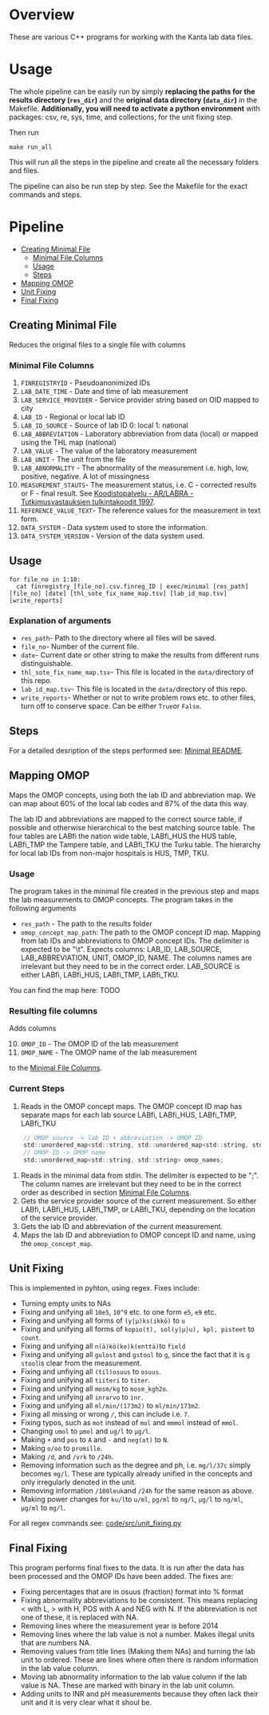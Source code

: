 # Overview

These are various C++ programs for working with the Kanta lab data files.

# Usage

The whole pipeline can be easily run by simply **replacing the paths for the results directory (`res_dir`)** and the **original data directory (`data_dir`)** in the
Makefile. **Additionally, you will need to activate a python environment** with packages: csv, re, sys, time, and collections, for the unit fixing step.

Then run

```
make run_all
```

This will run all the steps in the pipeline and create all the necessary folders and files.

The pipeline can also be run step by step. See the Makefile for the exact commands and steps.

# Pipeline
- [Creating Minimal File](#minimal)
  - [Minimal File Columns](#minimalcolumns)
  - [Usage](#use)
  - [Steps](#steps)
- [Mapping OMOP](#omop)
- [Unit Fixing](#unit)
- [Final Fixing](#final)

  
<a name="minimal">
  
## Creating Minimal File

Reduces the original files to a single file with columns
<a name="minimalcolumns">

### Minimal File Columns

  1. `FINREGISTRYID` - Pseudoanonimized IDs
  2. `LAB_DATE_TIME` - Date and time of lab measurement
  3. `LAB_SERVICE_PROVIDER` - Service provider string based on OID mapped to city
  4. `LAB_ID` - Regional or local lab ID
  5. `LAB_ID_SOURCE` - Source of lab ID 0: local 1: national
  6. `LAB_ABBREVIATION` - Laboratory abbreviation from data (local) or mapped using the THL map (national)
  7. `LAB_VALUE` - The value of the laboratory measurement
  8. `LAB_UNIT` - The unit from the file
  9. `LAB_ABNORMALITY` - The abnormality of the measurement i.e. high, low, positive, negative. A lot of missingness
  10. `MEASUREMENT_STAUTS`- The measurement status, i.e. C - corrected results or F - final result. See [Koodistopalvelu - AR/LABRA - Tutkimusvastauksien tulkintakoodit 1997](https://koodistopalvelu.kanta.fi/codeserver/pages/publication-view-page.xhtml?distributionKey=2637&versionKey=321&returnLink=fromVersionPublicationList).
  11. `REFERENCE_VALUE_TEXT`- The reference values for the measurement in text form.
  12. `DATA_SYSTEM` - Data system used to store the information.
  13. `DATA_SYSTEM_VERSION` - Version of the data system used.

## Usage
```
for file_no in 1:10:
  cat finregistry_[file_no].csv.finreg_ID | exec/minimal [res_path] [file_no] [date] [thl_sote_fix_name_map.tsv] [lab_id_map.tsv] [write_reports]
```
### Explanation of arguments
- `res_path`- Path to the directory where all files will be saved. 
- `file_no`- Number of the current file.
- `date`- Current date or other string to make the results from different runs distinguishable.
- `thl_sote_fix_name_map.tsv`- This file is located in the `data/`directory of this repo.
- `lab_id_map.tsv`- This file is located in the `data/`directory of this repo.
- `write_reports`- Whether or not to write problem rows etc. to other files, turn off to conserve space. Can be either `True`or `False`.

## Steps
For a detailed desription of the steps performed see: [Minimal README](https://github.com/detroiki/kanta_lab/tree/v2/code/src/minimal).

<a name="omop"/>

## Mapping OMOP

Maps the OMOP concepts, using both the lab ID and abbreviation map. We can map about 60% of the local lab codes and 87% of the data this way.

The lab ID and abbreviations are mapped to the correct source table, if possible and otherwise hierarchical to the best matching source table. The four tables are LABfi the nation wide table, LABfi_HUS the HUS table, LABfi_TMP the Tampere table, and LABfi_TKU the Turku table. The hierarchy for local lab IDs from non-major hospitals is HUS, TMP, TKU.

### Usage

The program takes in the minimal file created in the previous step and maps the lab measurements to OMOP concepts. The program takes in the following arguments

- `res_path` - The path to the results folder
- `omop_concept_map_path`: The path to the OMOP concept ID map. Mapping from lab IDs and abbreviations to OMOP concept IDs. The delimiter is expected to be "\t". Expects columns: LAB_ID, LAB_SOURCE, LAB_ABBREVIATION, UNIT, OMOP_ID, NAME. The columns names are irrelevant but they need to be in the correct order. LAB_SOURCE is either LABfi, LABfi_HUS, LABfi_TMP, LABfi_TKU.

You can find the map here: TODO
### Resulting file columns

Adds columns 

10. `OMOP_ID` - The OMOP ID of the lab measurement
11. `OMOP_NAME` - The OMOP name of the lab measurement

to the [Minimal File Columns](#minimalcolumns).

### Current Steps

1. Reads in the OMOP concept maps. The OMOP concept ID map has separate maps for each lab source LABfi, LABfi_HUS, LABfi_TMP, LABfi_TKU

```c
    // OMOP source -> lab ID + abbreviation -> OMOP ID
    std::unordered_map<std::string, std::unordered_map<std::string, std::string>> omop_concept_map;
    // OMOP ID -> OMOP name
    std::unordered_map<std::string, std::string> omop_names;

```

1. Reads in the minimal data from stdin. The delimiter is expected to be ";". The column names are irrelevant but they need to be in the correct order as described in section [Minimal File Columns](#minimalcolumns).
2. Gets the service provider source of the current measurement. So either LABfi, LABfi_HUS, LABfi_TMP, or LABfi_TKU, depending on the location of the service provider.
3. Gets the lab ID and abbreviation of the current measurement.
4. Maps the lab ID and abbreviation to OMOP concept ID and name, using the `omop_concept_map`.

<a name="unit">

## Unit Fixing

This is implemented in pyhton, using regex. Fixes include:

- Turning empty units to NAs
- Fixing and unifying all `10e5`, `10^9` etc. to one form `e5`, `e9` etc.
- Fixing and unifying all forms of `(y|μ)ks(ikkö)` to `u`
- Fixing and unifying all forms of `kopio(t), sol(y|μ|u), kpl, pisteet` to `count`.
- Fixing and unifying all `n(ä)kö(ke)k(enttä)`to `field`
- Fixing and unifying all `gulost` and `gstool` to `g`, since the fact that it is `g stool`is clear from the measurement.
- Fixing and unfiying all `(til)osuus` to `osuus`. 
- Fixing and unifying all `tiiteri` to `titer`.
- Fixing and unifying all `mosm/kg` to `mosm_kgh2o`.
- Fixing and unifying all `inrarvo` to `inr`.
- Fixing and unifying all `ml/min/(173m2)` to `ml/min/173m2`.
- Fixing all missing or wrong `/`, this can include i.e. `7`.
- Fixing typos, such as `mot` instead of `mol` and `mmmol` instead of `mmol`.
- Changing `umol` to `μmol` and `ug/l` to `μg/l`.
- Making `+` and `pos` to `A` and `-` and `neg(at)` to `N`.
- Making `o/oo` to `promille`.
- Making `/d`, and `/vrk` to `/24h`.
- Removing information such as the degree and ph, i.e. `mg/l/37c` simply becomes `mg/l`. These are typically already unified in the concepts and only irregularly denoted in the unit.
- Removing information `/100leuk`and `/24h` for the same reason as above.
- Making power changes for `ku/l`to `u/ml`, `pg/ml` to `ng/l`, `μg/l` to `ng/ml`, `μg/ml` to `mg/l`.

For all regex commands see: [code/src/unit_fixing.py](https://github.com/detroiki/kanta_lab/blob/main/code/src/unit_fixing.py)

<a name="final">

## Final Fixing

 This program performs final fixes to the data. It is run after the data has been processed
 and the OMOP IDs have been added. The fixes are:
 - Fixing percentages that are in osuus (fraction) format into % format
 - Fixing abnormality abbreviations to be consistent. This means replacing < with L, > with H, 
    POS with A and NEG with N. If the abbreviation is not one of these, it is replaced with NA.
 - Removing lines where the measurement year is before 2014
 - Removing lines where the lab value is not a number. Makes illegal units that are numbers NA. 
 - Removing values from title lines (Making them NAs) and turning the lab unit to ordered. 
   These are lines where often there is random information in the lab value column. 
 - Moving lab abnormality information to the lab value column if the lab value is NA. These are 
   marked with binary in the lab unit column.
 - Adding units to INR and pH measurements because they often lack their unit and it is very clear what it shoul be.
